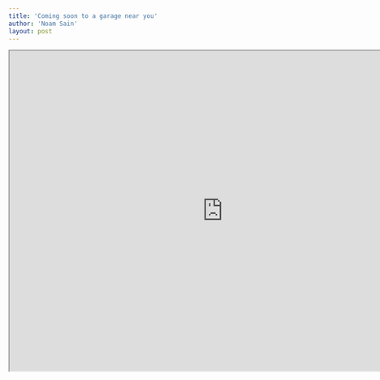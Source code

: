 ```yaml
---
title: 'Coming soon to a garage near you'
author: 'Noam Sain'
layout: post
---
```


<iframe height="630" width="840" src="https://www.youtube.com/embed/rAqPMJFaEdY?feature=oembed" title="The 2012 Pelosi GTxi SS/RT Sport Edition" allowfullscreen></iframe>
